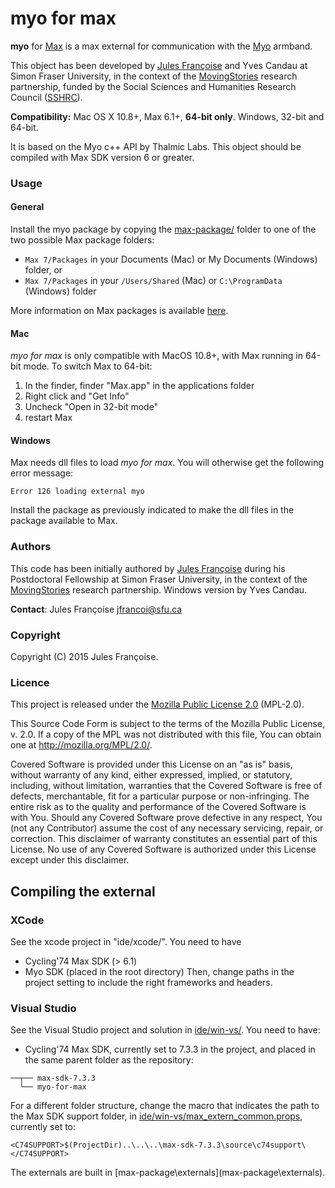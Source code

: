 # myo for max

**myo** for [Max](https://cycling74.com/products/max/) is a max external for communication with the [Myo](http://myo.com/) armband.

This object has been developed by [Jules Françoise](http://julesfrancoise.com/) and Yves Candau at Simon Fraser University, in the context of the [MovingStories](http://movingstories.ca/) research partnership, funded by the Social Sciences and Humanities Research Council ([SSHRC](http://www.sshrc-crsh.gc.ca/)).

**Compatibility:** Mac OS X  10.8+, Max 6.1+, **64-bit only**. Windows, 32-bit and 64-bit.

It is based on the Myo c++ API by Thalmic Labs.
This object should be compiled with Max SDK version 6 or greater.

### Usage

#### General

Install the myo package by copying the [max-package/](max-package/) folder to one of the two possible Max package folders:

* `Max 7/Packages` in your Documents (Mac) or My Documents (Windows) folder, or
* `Max 7/Packages` in your `/Users/Shared` (Mac) or `C:\ProgramData` (Windows) folder

More information on Max packages is available [here](https://docs.cycling74.com/max7/vignettes/packages).

#### Mac

*myo for max* is only compatible with MacOS 10.8+, with Max running in 64-bit mode. To switch Max to 64-bit:

1. In the finder, finder "Max.app" in the applications folder
2. Right click and "Get Info"
3. Uncheck "Open in 32-bit mode"
4. restart Max

#### Windows

Max needs dll files to load *myo for max*. You will otherwise get the following error message:

`Error 126 loading external myo`

Install the package as previously indicated to make the dll files in the package available to Max.

### Authors

This code has been initially authored by <a href="http://julesfrancoise.com">Jules Françoise</a> during his Postdoctoral Fellowship at Simon Fraser University, in the context of the [MovingStories](http://movingstories.ca/) research partnership. Windows version by Yves Candau.

**Contact**: Jules Françoise <jfrancoi@sfu.ca>

### Copyright

Copyright (C) 2015 Jules Françoise.

### Licence

This project is released under the [Mozilla Public License 2.0](https://www.mozilla.org/en-US/MPL/2.0/) (MPL-2.0).

This Source Code Form is subject to the terms of the Mozilla Public
License, v. 2.0. If a copy of the MPL was not distributed with this
file, You can obtain one at http://mozilla.org/MPL/2.0/.

Covered Software is provided under this License on an "as is" basis, without warranty of any kind, either expressed, implied, or statutory, including, without limitation, warranties that the Covered Software is free of defects, merchantable, fit for a particular purpose or non-infringing. The entire risk as to the quality and performance of the Covered Software is with You. Should any Covered Software prove defective in any respect, You (not any Contributor) assume the cost of any necessary servicing, repair, or correction. This disclaimer of warranty constitutes an essential part of this License. No use of any Covered Software is authorized under this License except under this disclaimer.

## Compiling the external

### XCode

See the xcode project in "ide/xcode/".
You need to have
* Cycling'74 Max SDK (> 6.1)
* Myo SDK (placed in the root directory)
Then, change paths in the project setting to include the right frameworks and headers.

### Visual Studio

See the Visual Studio project and solution in [ide/win-vs/](ide/win-vs/).
You need to have:
* Cycling'74 Max SDK, currently set to 7.3.3 in the project, and placed in the same parent folder as the repository:

```
──┬── max-sdk-7.3.3
  └── myo-for-max
```

For a different folder structure, change the macro that indicates the path to the Max SDK support folder, in [ide/win-vs/max_extern_common.props](ide/win-vs/max_extern_common.props), currently set to:

```
<C74SUPPORT>$(ProjectDir)..\..\..\max-sdk-7.3.3\source\c74support\</C74SUPPORT>
```

The externals are built in [max-package\externals\](max-package\externals\).
